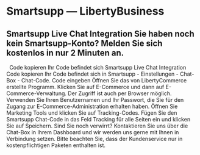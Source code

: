 # Smartsupp — LibertyBusiness
## Smartsupp Live Chat Integration Sie haben noch kein Smartsupp-Konto? Melden Sie sich kostenlos in nur 2 Minuten an.
  Code kopieren Ihr Code befindet sich 
Smartsupp Live Chat Integration
Code kopieren
Ihr Code befindet sich in Smartsupp - Einstellungen - Chat-Box - Chat-Code.
Code eingeben
Öffnen Sie das von LibertyCommerce erstellte Programm. Klicken Sie auf E-Commerce und dann auf E-Commerce-Verwaltung.
Der Zugriff ist auch per Browser möglich. Verwenden Sie Ihren Benutzernamen und Ihr Passwort, die Sie für den Zugang zur E-Commerce-Administration erhalten haben.
Öffnen Sie Marketing Tools und klicken Sie auf Tracking-Codes.
Fügen Sie den Smartsupp Chat-Code in das Feld Tracking für alle Seiten ein und klicken Sie auf Speichern.
Sind Sie noch verwirrt? Kontaktieren Sie uns über die Chat-Box in Ihrem Dashboard und wir werden uns gerne mit Ihnen in Verbindung setzen. Bitte beachten Sie, dass der Kundenservice nur in kostenpflichtigen Paketen enthalten ist.

